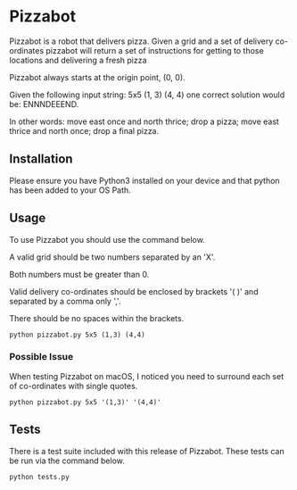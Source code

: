 # Pizzabot

Pizzabot is a robot that delivers pizza. Given a grid and a set of delivery co-ordinates
pizzabot will return a set of instructions for getting to those locations and delivering a fresh pizza

Pizzabot always starts at the origin point, (0, 0).

Given the following input string: 5x5 (1, 3) (4, 4) one correct solution would be: ENNNDEEEND.

In other words: move east once and north thrice; drop a pizza; move east thrice and north once; drop a final pizza.

## Installation

Please ensure you have Python3 installed on your device and that python has been added to your OS Path.

## Usage

To use Pizzabot you should use the command below.

A valid grid should be two numbers separated by an 'X'.

Both numbers must be greater than 0.

Valid delivery co-ordinates should be enclosed by brackets '( )' and separated by a comma only ','.

There should be no spaces within the brackets.


```
python pizzabot.py 5x5 (1,3) (4,4)
```

### Possible Issue
When testing Pizzabot on macOS, I noticed you need to surround each set of co-ordinates
with single quotes.
```
python pizzabot.py 5x5 '(1,3)' '(4,4)'
```


## Tests
There is a test suite included with this release of Pizzabot. These tests can be run via the command below.

```
python tests.py
```
